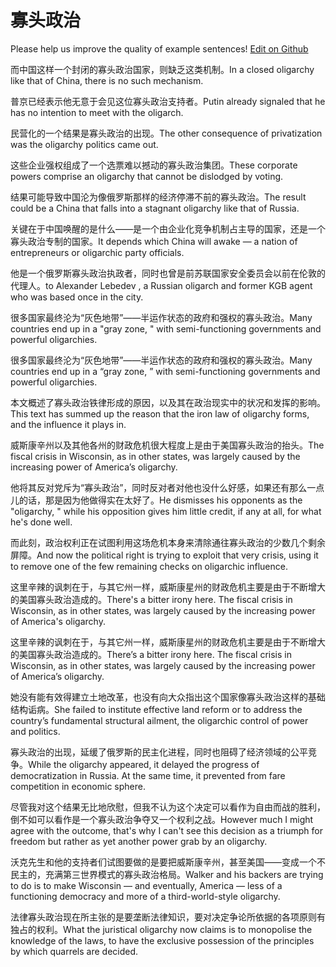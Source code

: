 # 寡头政治

Please help us improve the quality of example sentences! [Edit on Github](https://github.com/jiyushe/jiyu-example-sentence-source/blob/main/chinese/guatouzhengzhi.md)

<p><span class="chinese">而中国这样一个封闭的寡头政治国家，则缺乏这类机制。</span><span class="english">In a closed oligarchy like that of China, there is no such mechanism.</span></p>

<p><span class="chinese">普京已经表示他无意于会见这位寡头政治支持者。</span><span class="english">Putin already signaled that he has no intention to meet with the oligarch.</span></p>

<p><span class="chinese">民营化的一个结果是寡头政治的出现。</span><span class="english">The other consequence of privatization was the oligarchy politics came out.</span></p>

<p><span class="chinese">这些企业强权组成了一个选票难以撼动的寡头政治集团。</span><span class="english">These corporate powers comprise an oligarchy that cannot be dislodged by voting.</span></p>

<p><span class="chinese">结果可能导致中国沦为像俄罗斯那样的经济停滞不前的寡头政治。</span><span class="english">The result could be a China that falls into a stagnant oligarchy like that of Russia.</span></p>

<p><span class="chinese">关键在于中国唤醒的是什么——是一个由企业化竞争机制占主导的国家，还是一个寡头政治专制的国家。</span><span class="english">It depends which China will awake — a nation of entrepreneurs or oligarchic party officials.</span></p>

<p><span class="chinese">他是一个俄罗斯寡头政治执政者，同时也曾是前苏联国家安全委员会以前在伦敦的代理人。</span><span class="english">to Alexander Lebedev , a Russian oligarch and former KGB agent who was based once in the city.</span></p>

<p><span class="chinese">很多国家最终沦为“灰色地带”——半运作状态的政府和强权的寡头政治。</span><span class="english">Many countries end up in a "gray zone, " with semi-functioning governments and powerful oligarchies.</span></p>

<p><span class="chinese">很多国家最终沦为“灰色地带”——半运作状态的政府和强权的寡头政治。</span><span class="english">Many countries end up in a “gray zone, ” with semi-functioning governments and powerful oligarchies.</span></p>

<p><span class="chinese">本文概述了寡头政治铁律形成的原因，以及其在政治现实中的状况和发挥的影响。</span><span class="english">This text has summed up the reason that the iron law of oligarchy forms, and the influence it plays in.</span></p>

<p><span class="chinese">威斯康辛州以及其他各州的财政危机很大程度上是由于美国寡头政治的抬头。</span><span class="english">The fiscal crisis in Wisconsin, as in other states, was largely caused by the increasing power of America’s oligarchy.</span></p>

<p><span class="chinese">他将其反对党斥为“寡头政治”，同时反对者对他也没什么好感，如果还有那么一点儿的话，那是因为他做得实在太好了。</span><span class="english">He dismisses his opponents as the "oligarchy, " while his opposition gives him little credit, if any at all, for what he's done well.</span></p>

<p><span class="chinese">而此刻，政治权利正在试图利用这场危机本身来清除通往寡头政治的少数几个剩余屏障。</span><span class="english">And now the political right is trying to exploit that very crisis, using it to remove one of the few remaining checks on oligarchic influence.</span></p>

<p><span class="chinese">这里辛辣的讽刺在于，与其它州一样，威斯康星州的财政危机主要是由于不断增大的美国寡头政治造成的。</span><span class="english">There's a bitter irony here. The fiscal crisis in Wisconsin, as in other states, was largely caused by the increasing power of America's oligarchy.</span></p>

<p><span class="chinese">这里辛辣的讽刺在于，与其它州一样，威斯康星州的财政危机主要是由于不断增大的美国寡头政治造成的。</span><span class="english">There’s a bitter irony here. The fiscal crisis in Wisconsin, as in other states, was largely caused by the increasing power of America’s oligarchy.</span></p>

<p><span class="chinese">她没有能有效得建立土地改革，也没有向大众指出这个国家像寡头政治这样的基础结构诟病。</span><span class="english">She failed to institute effective land reform or to address the country’s fundamental structural ailment, the oligarchic control of power and politics.</span></p>

<p><span class="chinese">寡头政治的出现，延缓了俄罗斯的民主化进程，同时也阻碍了经济领域的公平竞争。</span><span class="english">While the oligarchy appeared, it delayed the progress of democratization in Russia. At the same time, it prevented from fare competition in economic sphere.</span></p>

<p><span class="chinese">尽管我对这个结果无比地欣慰，但我不认为这个决定可以看作为自由而战的胜利，倒不如可以看作是一个寡头政治争夺又一个权利之战。</span><span class="english">However much I might agree with the outcome, that's why I can't see this decision as a triumph for freedom but rather as yet another power grab by an oligarchy.</span></p>

<p><span class="chinese">沃克先生和他的支持者们试图要做的是要把威斯康辛州，甚至美国——变成一个不民主的，充满第三世界模式的寡头政治格局。</span><span class="english">Walker and his backers are trying to do is to make Wisconsin — and eventually, America — less of a functioning democracy and more of a third-world-style oligarchy.</span></p>

<p><span class="chinese">法律寡头政治现在所主张的是要垄断法律知识，要对决定争论所依据的各项原则有独占的权利。</span><span class="english">What the juristical oligarchy now claims is to monopolise the knowledge of the laws, to have the exclusive possession of the principles by which quarrels are decided.</span></p>


